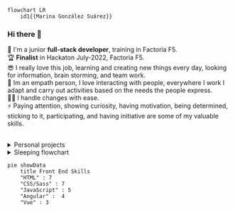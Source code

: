 ```mermaid
flowchart LR
    id1{{Marina González Suárez}}
```

### Hi there 👋
🌱 I'm a junior **full-stack developer**, training in Factoria F5. <br>
🏆 **Finalist** in Hackaton July-2022, Factoria F5. <br>
😎 I really love this job, learning and creating new things every day, looking for information, brain storming, and team work. <br>
👥 Im an empath person, I love interacting with people, everywhere I work I adapt and carry out activities based on the needs the people express. <br>
🦸‍♀️ I handle changes with ease.<br>
⚡ Paying attention, showing curiosity, having motivation, being determined, sticking to it, participating, and having initiative are some of my valuable skills.<br>
<br>

<details><summary>Personal projects</summary>

   * Right in the beginning of the bootcamp I thought about making a simple website where I insert my [exercises](https://yelose.github.io/f5exercises/)      
   * Learning JS, I just felt like making a simple [2 players local game](https://github.com/Yelose/dice150) wich actually helped me to understand JavaScript

    
</details>


<details><summary>Sleeping flowchart</summary>
    
```mermaid
flowchart LR
id1[Do I want to sleep?]--yes-->id2[let sheeps = 0]
id1--no-->id3[Don't try then]
id2-->id4[Am I asleep?]--yes-->id5[sweet dreams zzZ]
id4--no-->id6[sheep ++]--another sheep-->id4
```
    
</details>  

```mermaid
pie showData
    title Front End Skills
    "HTML" : 7
    "CSS/Sass" : 7
    "JavaScript" : 5
    "Angular" :  4
    "Vue" : 3
```
